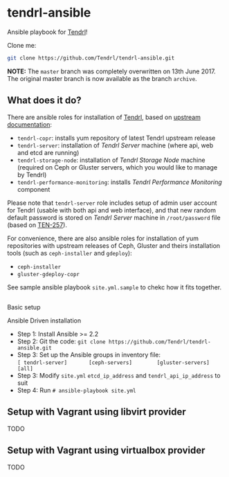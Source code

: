 tendrl-ansible
==============

Ansible playbook for [Tendrl](http://tendrl.org/)!

Clone me:

```bash
git clone https://github.com/Tendrl/tendrl-ansible.git
```


**NOTE:** The `master` branch was completely overwritten on 13th June 2017. The original master branch is now available as the branch `archive`.


## What does it do?

There are ansible roles for installation of [Tendrl](http://tendrl.org/), based
on [upstream documentation](https://github.com/Tendrl/documentation/wiki/Tendrl-Package-Installation-Reference):

* `tendrl-copr`: installs yum repository of latest Tendrl upstream release
* `tendrl-server`: installation of *Tendrl Server* machine (where api, web and
   etcd are running)
* `tendrl-storage-node`: installation of *Tendrl Storage Node* machine
   (required on Ceph or Gluster servers, which you would like to manage by
   Tendrl)
* `tendrl-performance-monitoring`: installs *Tendrl Performance Monitoring*
   component

Please note that `tendrl-server` role includes setup of admin user account for
Tendrl (usable with both api and web interface), and that new random default
password is stored on *Tendrl Server* machine in `/root/password` file (based
on [TEN-257](https://tendrl.atlassian.net/browse/TEN-257)).

For convenience, there are also ansible roles for installation of yum
repositories with upstream releases of Ceph, Gluster and theirs installation
tools (such as `ceph-installer` and `gdeploy`):

* `ceph-installer`
* `gluster-gdeploy-copr`

See sample ansible playbook `site.yml.sample` to chekc how it fits together.

##
Basic setup

Ansible Driven installation
* Step 1: Install Ansible >= 2.2
* Step 2:   Git the code:        `git clone https://github.com/Tendrl/tendrl-ansible.git`
* Step 3: Set up the Ansible groups in inventory file:   
          `[ tendrl-server]       [ceph-servers]        [gluster-servers]        [all]`
* Step 3:  Modify `site.yml` `etcd_ip_address` and `tendrl_api_ip_address` to suit 
* Step 4: Run `# ansible-playbook site.yml`

## Setup with Vagrant using libvirt provider

TODO

## Setup with Vagrant using virtualbox provider

TODO
